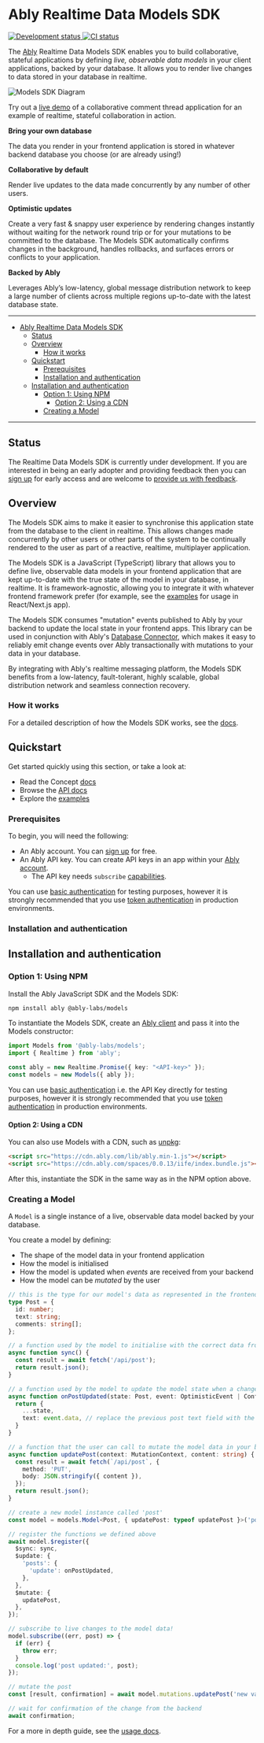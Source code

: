 # Ably Realtime Data Models SDK

<p align="left">
  <a href="">
    <img src="https://badgen.net/badge/development-status/alpha/yellow?icon=github" alt="Development status"   />
  </a>
  <a href="">
    <img src="https://github.com/ably-labs/models/actions/workflows/dev-ci.yml/badge.svg?branch=main" alt="CI status"   />
  </a>
</p>

The [Ably](https://ably.com) Realtime Data Models SDK enables you to build collaborative, stateful applications by defining *live, observable data models* in your client applications, backed by your database. It allows you to render live changes to data stored in your database in realtime.

![Models SDK Diagram](/docs/images/models-diagram.png "Models SDK Diagram")

Try out a [live demo](https://models.ably.dev) of a collaborative comment thread application for an example of realtime, stateful collaboration in action.

**Bring your own database**

The data you render in your frontend application is stored in whatever backend database you choose (or are already using!)

**Collaborative by default**

Render live updates to the data made concurrently by any number of other users.

**Optimistic updates**

Create a very fast & snappy user experience by rendering changes instantly without waiting for the network round trip or for your mutations to be committed to the database. The Models SDK automatically confirms changes in the background, handles rollbacks, and surfaces errors or conflicts to your application.

**Backed by Ably**

Leverages Ably’s low-latency, global message distribution network to keep a large number of clients across multiple regions up-to-date with the latest database state.

---

- [Ably Realtime Data Models SDK](#ably-realtime-data-models-sdk)
  - [Status](#status)
  - [Overview](#overview)
    - [How it works](#how-it-works)
  - [Quickstart](#quickstart)
    - [Prerequisites](#prerequisites)
    - [Installation and authentication](#installation-and-authentication)
  - [Installation and authentication](#installation-and-authentication-1)
    - [Option 1: Using NPM](#option-1-using-npm)
      - [Option 2: Using a CDN](#option-2-using-a-cdn)
    - [Creating a Model](#creating-a-model)

---

## Status

The Realtime Data Models SDK is currently under development. If you are interested in being an early adopter and providing feedback then you can [sign up](https://go.ably.com/models-early-access) for early access and are welcome to [provide us with feedback](https://go.ably.com/models-feedback).

## Overview

The Models SDK aims to make it easier to synchronise this application state from the database to the client in realtime. This allows changes made concurrently by other users or other parts of the system to be continually rendered to the user as part of a reactive, realtime, multiplayer application.

The Models SDK is a JavaScript (TypeScript) library that allows you to define live, observable data models in your frontend application that are kept up-to-date with the true state of the model in your database, in realtime. It is framework-agnostic, allowing you to integrate it with whatever frontend framework prefer (for example, see the [examples](./examples/posts) for usage in React/Next.js app).

The Models SDK consumes "mutation" events published to Ably by your backend to update the local state in your frontend apps. This library can be used in conjunction with Ably's [Database Connector](https://github.com/ably-labs/adbc), which makes it easy to reliably emit change events over Ably transactionally with mutations to your data in your database.

By integrating with Ably's realtime messaging platform, the Models SDK benefits from a low-latency, fault-tolerant, highly scalable, global distribution network and seamless connection recovery.


### How it works

For a detailed description of how the Models SDK works, see the [docs](./docs/concepts).

## Quickstart

Get started quickly using this section, or take a look at:

* Read the Concept [docs](/docs/concepts/)
* Browse the [API docs](/docs/generated/index.html)
* Explore the [examples](/examples)

### Prerequisites

To begin, you will need the following:

* An Ably account. You can [sign up](https://ably.com/signup) for free.
* An Ably API key. You can create API keys in an app within your [Ably account](https://ably.com/dashboard).
  * The API key needs `subscribe` [capabilities](https://ably.com/docs/auth/capabilities).

You can use [basic authentication](https://ably.com/docs/auth/basic) for testing purposes, however it is strongly recommended that you use [token authentication](https://ably.com/docs/auth/token) in production environments.

### Installation and authentication


## Installation and authentication

### Option 1: Using NPM

Install the Ably JavaScript SDK and the Models SDK:

```sh
npm install ably @ably-labs/models
```

To instantiate the Models SDK, create an [Ably client](https://ably.com/docs/getting-started/setup) and pass it into the Models constructor:

```ts
import Models from '@ably-labs/models';
import { Realtime } from 'ably';

const ably = new Realtime.Promise({ key: "<API-key>" });
const models = new Models({ ably });
```

You can use [basic authentication](https://ably.com/docs/auth/basic) i.e. the API Key directly for testing purposes, however it is strongly recommended that you use [token authentication](https://ably.com/docs/auth/token) in production environments.

#### Option 2: Using a CDN

You can also use Models with a CDN, such as [unpkg](https://www.unpkg.com/):

```html
<script src="https://cdn.ably.com/lib/ably.min-1.js"></script>
<script src="https://cdn.ably.com/spaces/0.0.13/iife/index.bundle.js"></script>
```
After this, instantiate the SDK in the same way as in the NPM option above.

### Creating a Model

A `Model` is a single instance of a live, observable data model backed by your database.

You create a model by defining:

- The shape of the model data in your frontend application
- How the model is initialised
- How the model is updated when *events* are received from your backend
- How the model can be *mutated* by the user

```ts
// this is the type for our model's data as represented in the frontend application
type Post = {
  id: number;
  text: string;
  comments: string[];
};

// a function used by the model to initialise with the correct data from your backend
async function sync() {
  const result = await fetch('/api/post');
  return result.json();
}

// a function used by the model to update the model state when a change event is received
async function onPostUpdated(state: Post, event: OptimisticEvent | ConfirmedEvent) {
  return {
    ...state,
    text: event.data, // replace the previous post text field with the new value
  }
}

// a function that the user can call to mutate the model data in your backend
async function updatePost(context: MutationContext, content: string) {
  const result = await fetch(`/api/post`, {
    method: 'PUT',
    body: JSON.stringify({ content }),
  });
  return result.json();
}

// create a new model instance called 'post'
const model = models.Model<Post, { updatePost: typeof updatePost }>('post');

// register the functions we defined above
await model.$register({
  $sync: sync,
  $update: {
    'posts': {
      'update': onPostUpdated,
    },
  },
  $mutate: {
    updatePost,
  },
});

// subscribe to live changes to the model data!
model.subscribe((err, post) => {
  if (err) {
    throw err;
  }
  console.log('post updated:', post);
});

// mutate the post
const [result, confirmation] = await model.mutations.updatePost('new value');

// wait for confirmation of the change from the backend
await confirmation;
```

For a more in depth guide, see the [usage docs](./docs/concepts/usage.md).

